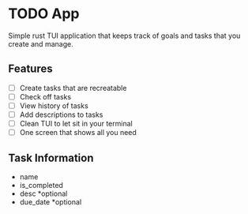 # TODO App
Simple rust TUI application that keeps track of goals and tasks that you create and manage.

## Features
- [ ] Create tasks that are recreatable
- [ ] Check off tasks
- [ ] View history of tasks
- [ ] Add descriptions to tasks
- [ ] Clean TUI to let sit in your terminal
- [ ] One screen that shows all you need 

## Task Information
- name
- is_completed
- desc  *optional
- due_date  *optional


